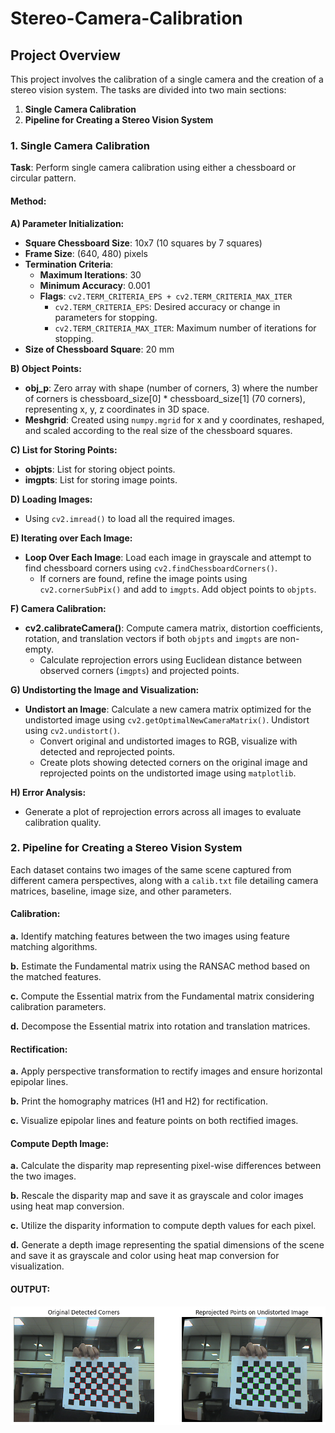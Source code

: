 # Stereo-Camera-Calibration

## Project Overview

This project involves the calibration of a single camera and the creation of a stereo vision system. The tasks are divided into two main sections:

1. **Single Camera Calibration**
2. **Pipeline for Creating a Stereo Vision System**

### 1. Single Camera Calibration

**Task**: Perform single camera calibration using either a chessboard or circular pattern.

#### Method:

**A) Parameter Initialization:**

- **Square Chessboard Size**: 10x7 (10 squares by 7 squares)
- **Frame Size**: (640, 480) pixels
- **Termination Criteria**: 
  - **Maximum Iterations**: 30
  - **Minimum Accuracy**: 0.001
  - **Flags**: `cv2.TERM_CRITERIA_EPS + cv2.TERM_CRITERIA_MAX_ITER`
    - `cv2.TERM_CRITERIA_EPS`: Desired accuracy or change in parameters for stopping.
    - `cv2.TERM_CRITERIA_MAX_ITER`: Maximum number of iterations for stopping.
- **Size of Chessboard Square**: 20 mm

**B) Object Points:**

- **obj_p**: Zero array with shape (number of corners, 3) where the number of corners is chessboard_size[0] * chessboard_size[1] (70 corners), representing x, y, z coordinates in 3D space.
- **Meshgrid**: Created using `numpy.mgrid` for x and y coordinates, reshaped, and scaled according to the real size of the chessboard squares.

**C) List for Storing Points:**

- **objpts**: List for storing object points.
- **imgpts**: List for storing image points.

**D) Loading Images:**

- Using `cv2.imread()` to load all the required images.

**E) Iterating over Each Image:**

- **Loop Over Each Image**: Load each image in grayscale and attempt to find chessboard corners using `cv2.findChessboardCorners()`.
  - If corners are found, refine the image points using `cv2.cornerSubPix()` and add to `imgpts`. Add object points to `objpts`.

**F) Camera Calibration:**

- **cv2.calibrateCamera()**: Compute camera matrix, distortion coefficients, rotation, and translation vectors if both `objpts` and `imgpts` are non-empty.
  - Calculate reprojection errors using Euclidean distance between observed corners (`imgpts`) and projected points.

**G) Undistorting the Image and Visualization:**

- **Undistort an Image**: Calculate a new camera matrix optimized for the undistorted image using `cv2.getOptimalNewCameraMatrix()`. Undistort using `cv2.undistort()`.
  - Convert original and undistorted images to RGB, visualize with detected and reprojected points.
  - Create plots showing detected corners on the original image and reprojected points on the undistorted image using `matplotlib`.

**H) Error Analysis:**

- Generate a plot of reprojection errors across all images to evaluate calibration quality.

### 2. Pipeline for Creating a Stereo Vision System

Each dataset contains two images of the same scene captured from different camera perspectives, along with a `calib.txt` file detailing camera matrices, baseline, image size, and other parameters.

#### Calibration:

**a.** Identify matching features between the two images using feature matching algorithms.

**b.** Estimate the Fundamental matrix using the RANSAC method based on the matched features.

**c.** Compute the Essential matrix from the Fundamental matrix considering calibration parameters.

**d.** Decompose the Essential matrix into rotation and translation matrices.

#### Rectification:

**a.** Apply perspective transformation to rectify images and ensure horizontal epipolar lines.

**b.** Print the homography matrices (H1 and H2) for rectification.

**c.** Visualize epipolar lines and feature points on both rectified images.

#### Compute Depth Image:

**a.** Calculate the disparity map representing pixel-wise differences between the two images.

**b.** Rescale the disparity map and save it as grayscale and color images using heat map conversion.

**c.** Utilize the disparity information to compute depth values for each pixel.

**d.** Generate a depth image representing the spatial dimensions of the scene and save it as grayscale and color using heat map conversion for visualization.

#### OUTPUT: 

![Rerojected Points](https://github.com/Iaryan-21/Stereo-Camera-Calibration/blob/main/re_proje_img.png)
